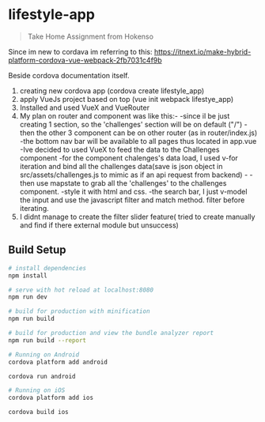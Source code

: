 # lifestyle-app

> Take Home Assignment from Hokenso

Since im new to cordava im referring to this:
https://itnext.io/make-hybrid-platform-cordova-vue-webpack-2fb7031c4f9b

Beside cordova documentation itself.

1. creating new cordova app (cordova create lifestyle_app)
2. apply VueJs project based on top (vue init webpack lifestye_app)
3. Installed and used VueX and VueRouter
4. My plan on router and component was like this:-
   -since il be just creating 1 section, so the 'challenges' section will be on default ("/")
   -then the other 3 component can be on other router (as in router/index.js)
   -the bottom nav bar will be available to all pages thus located in app.vue
   -Ive decided to used VueX to feed the data to the Challenges component
   -for the component chalenges's data load, I used v-for iteration and bind all the challenges data(save is json object in src/assets/challenges.js to mimic as if an api request from backend) -
   -then use mapstate to grab all the 'challenges' to the challenges component.
   -style it with html and css.
   -the search bar, I just v-model the input and use the javascript filter and match method. filter before iterating.
5. I didnt manage to create the filter slider feature( tried to create manually and find if there external module but unsuccess)

## Build Setup

```bash
# install dependencies
npm install

# serve with hot reload at localhost:8080
npm run dev

# build for production with minification
npm run build

# build for production and view the bundle analyzer report
npm run build --report

# Running on Android
cordova platform add android

cordova run android

# Running on iOS
cordova platform add ios

cordova build ios
```
